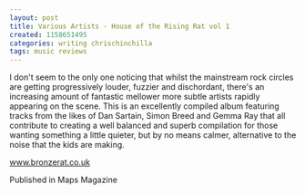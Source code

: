 ```yaml
---
layout: post
title: Various Artists - House of the Rising Rat vol 1
created: 1158651495
categories: writing chrischinchilla
tags: music reviews
---
```


I don't seem to the only one noticing that whilst the mainstream rock circles are getting progressively louder, fuzzier and dischordant, there's an increasing amount of fantastic mellower more subtle artists rapidly appearing on the scene. This is an excellently compiled album featuring tracks from the likes of Dan Sartain, Simon Breed and Gemma Ray that all contribute to creating a well balanced and superb compilation for those wanting something a little quieter, but by no means calmer, alternative to the noise that the kids are making.

<a href="http://www.bronzerat.co.uk" target="_blank">www.bronzerat.co.uk</a>

Published in Maps Magazine
